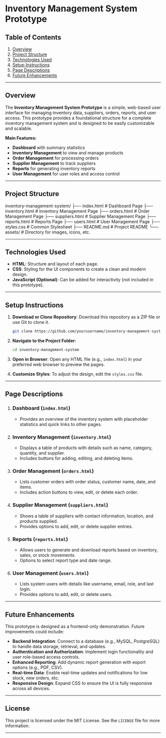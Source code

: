 # Inventory Management System Prototype

## Table of Contents

1. [Overview](#overview)
2. [Project Structure](#project-structure)
3. [Technologies Used](#technologies-used)
4. [Setup Instructions](#setup-instructions)
5. [Page Descriptions](#page-descriptions)
6. [Future Enhancements](#future-enhancements)

---

## Overview

The **Inventory Management System Prototype** is a simple, web-based user interface for managing inventory data, suppliers, orders, reports, and user access. This prototype provides a foundational structure for a complete inventory management system and is designed to be easily customizable and scalable. 

**Main Features:**
- **Dashboard** with summary statistics
- **Inventory Management** to view and manage products
- **Order Management** for processing orders
- **Supplier Management** to track suppliers
- **Reports** for generating inventory reports
- **User Management** for user roles and access control

---

## Project Structure

inventory-management-system/ ├── index.html # Dashboard Page ├── inventory.html # Inventory Management Page ├── orders.html # Order Management Page ├── suppliers.html # Supplier Management Page ├── reports.html # Reports Page ├── users.html # User Management Page ├── styles.css # Common Stylesheet ├── README.md # Project README └── assets/ # Directory for images, icons, etc.


---

## Technologies Used

- **HTML**: Structure and layout of each page.
- **CSS**: Styling for the UI components to create a clean and modern design.
- **JavaScript (Optional)**: Can be added for interactivity (not included in this prototype).

---

## Setup Instructions

1. **Download or Clone Repository**: Download this repository as a ZIP file or use Git to clone it.
    ```bash
    git clone https://github.com/yourusername/inventory-management-system.git
    ```

2. **Navigate to the Project Folder**:
    ```bash
    cd inventory-management-system
    ```

3. **Open in Browser**: Open any HTML file (e.g., `index.html`) in your preferred web browser to preview the pages.

4. **Customize Styles**: To adjust the design, edit the `styles.css` file.

---

## Page Descriptions

1. ### Dashboard (`index.html`)
   - Provides an overview of the inventory system with placeholder statistics and quick links to other pages.
   
2. ### Inventory Management (`inventory.html`)
   - Displays a table of products with details such as name, category, quantity, and supplier.
   - Includes buttons for adding, editing, and deleting items.

3. ### Order Management (`orders.html`)
   - Lists customer orders with order status, customer name, date, and items.
   - Includes action buttons to view, edit, or delete each order.

4. ### Supplier Management (`suppliers.html`)
   - Shows a table of suppliers with contact information, location, and products supplied.
   - Provides options to add, edit, or delete supplier entries.

5. ### Reports (`reports.html`)
   - Allows users to generate and download reports based on inventory, sales, or stock movements.
   - Options to select report type and date range.

6. ### User Management (`users.html`)
   - Lists system users with details like username, email, role, and last login.
   - Provides options to add, edit, or delete users.

---

## Future Enhancements

This prototype is designed as a frontend-only demonstration. Future improvements could include:

- **Backend Integration**: Connect to a database (e.g., MySQL, PostgreSQL) to handle data storage, retrieval, and updates.
- **Authentication and Authorization**: Implement login functionality and user role-based access controls.
- **Enhanced Reporting**: Add dynamic report generation with export options (e.g., PDF, CSV).
- **Real-time Data**: Enable real-time updates and notifications for low stock, new orders, etc.
- **Responsive Design**: Expand CSS to ensure the UI is fully responsive across all devices.

---

## License

This project is licensed under the MIT License. See the `LICENSE` file for more information.

---
